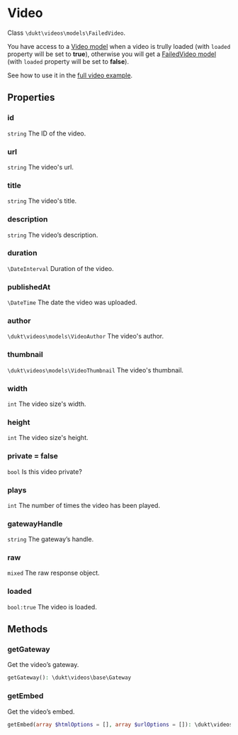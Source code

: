 # Video

Class `\dukt\videos\models\FailedVideo`.

You have access to a [Video model](video-model.md) when a video is trully loaded (with `loaded` property will be set to __true__), otherwise you will get a [FailedVideo model](failed-video-model.md) (with `loaded` property will be set to __false__).

See how to use it in the [full video example](full-video-example.md).

## Properties

### id
`string` The ID of the video.

### url
`string` The video's url.

### title
`string` The video's title.

### description
`string` The video’s description.

### duration
`\DateInterval` Duration of the video.

### publishedAt
`\DateTime` The date the video was uploaded.

### author
`\dukt\videos\models\VideoAuthor` The video's author.

### thumbnail
`\dukt\videos\models\VideoThumbnail` The video's thumbnail.

### width
`int` The video size's width.

### height
`int` The video size's height.

### private = false
`bool` Is this video private?

### plays
`int` The number of times the video has been played.

### gatewayHandle
`string` The gateway’s handle.

### raw
`mixed` The raw response object.

### loaded
`bool:true` The video is loaded.

## Methods

### getGateway
Get the video’s gateway.  
```php
getGateway(): \dukt\videos\base\Gateway
```

### getEmbed
Get the video’s embed.  
```php
getEmbed(array $htmlOptions = [], array $urlOptions = []): \dukt\videos\models\AbstractVideoEmbed
```
